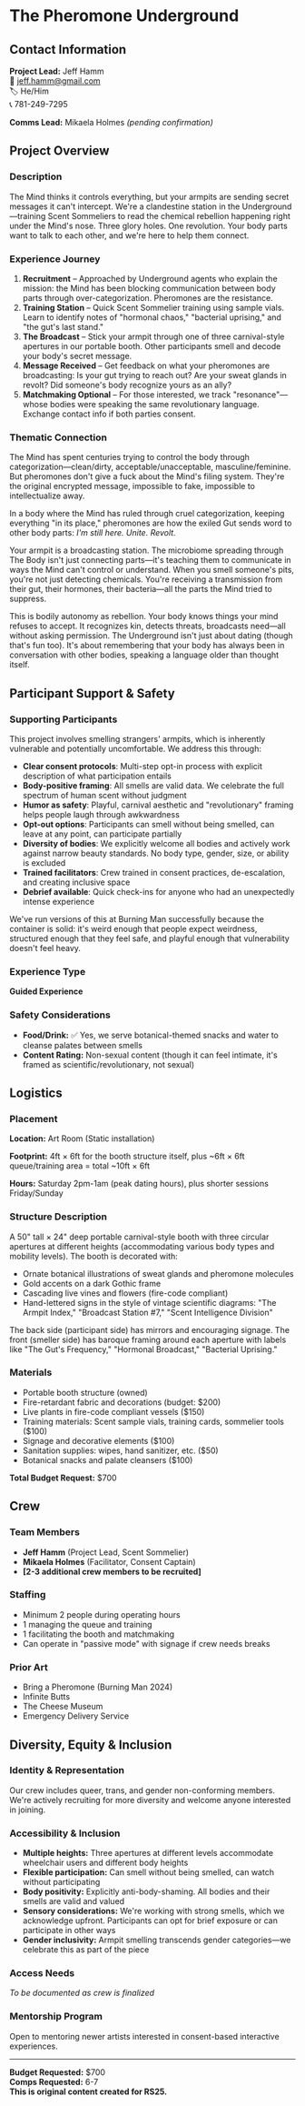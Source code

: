 # The Pheromone Underground

## Contact Information

**Project Lead:** Jeff Hamm  
📧 jeff.hamm@gmail.com  
🏷️ He/Him  
📞 781-249-7295  

**Comms Lead:** Mikaela Holmes *(pending confirmation)*

## Project Overview

### Description
The Mind thinks it controls everything, but your armpits are sending secret messages it can't intercept. We're a clandestine station in the Underground—training Scent Sommeliers to read the chemical rebellion happening right under the Mind's nose. Three glory holes. One revolution. Your body parts want to talk to each other, and we're here to help them connect.

### Experience Journey

1. **Recruitment** – Approached by Underground agents who explain the mission: the Mind has been blocking communication between body parts through over-categorization. Pheromones are the resistance.
2. **Training Station** – Quick Scent Sommelier training using sample vials. Learn to identify notes of "hormonal chaos," "bacterial uprising," and "the gut's last stand."
3. **The Broadcast** – Stick your armpit through one of three carnival-style apertures in our portable booth. Other participants smell and decode your body's secret message.
4. **Message Received** – Get feedback on what your pheromones are broadcasting: Is your gut trying to reach out? Are your sweat glands in revolt? Did someone's body recognize yours as an ally?
5. **Matchmaking Optional** – For those interested, we track "resonance"—whose bodies were speaking the same revolutionary language. Exchange contact info if both parties consent.

### Thematic Connection

The Mind has spent centuries trying to control the body through categorization—clean/dirty, acceptable/unacceptable, masculine/feminine. But pheromones don't give a fuck about the Mind's filing system. They're the original encrypted message, impossible to fake, impossible to intellectualize away.

In a body where the Mind has ruled through cruel categorization, keeping everything "in its place," pheromones are how the exiled Gut sends word to other body parts: *I'm still here. Unite. Revolt.* 

Your armpit is a broadcasting station. The microbiome spreading through The Body isn't just connecting parts—it's teaching them to communicate in ways the Mind can't control or understand. When you smell someone's pits, you're not just detecting chemicals. You're receiving a transmission from their gut, their hormones, their bacteria—all the parts the Mind tried to suppress.

This is bodily autonomy as rebellion. Your body knows things your mind refuses to accept. It recognizes kin, detects threats, broadcasts need—all without asking permission. The Underground isn't just about dating (though that's fun too). It's about remembering that your body has always been in conversation with other bodies, speaking a language older than thought itself.

## Participant Support & Safety

### Supporting Participants
This project involves smelling strangers' armpits, which is inherently vulnerable and potentially uncomfortable. We address this through:

- **Clear consent protocols**: Multi-step opt-in process with explicit description of what participation entails
- **Body-positive framing**: All smells are valid data. We celebrate the full spectrum of human scent without judgment
- **Humor as safety**: Playful, carnival aesthetic and "revolutionary" framing helps people laugh through awkwardness
- **Opt-out options**: Participants can smell without being smelled, can leave at any point, can participate partially
- **Diversity of bodies**: We explicitly welcome all bodies and actively work against narrow beauty standards. No body type, gender, size, or ability is excluded
- **Trained facilitators**: Crew trained in consent practices, de-escalation, and creating inclusive space
- **Debrief available**: Quick check-ins for anyone who had an unexpectedly intense experience

We've run versions of this at Burning Man successfully because the container is solid: it's weird enough that people expect weirdness, structured enough that they feel safe, and playful enough that vulnerability doesn't feel heavy.

### Experience Type
**Guided Experience**

### Safety Considerations
- **Food/Drink:** ✅ Yes, we serve botanical-themed snacks and water to cleanse palates between smells
- **Content Rating:** Non-sexual content (though it can feel intimate, it's framed as scientific/revolutionary, not sexual)

## Logistics

### Placement
**Location:** Art Room (Static installation)

**Footprint:** 4ft × 6ft for the booth structure itself, plus ~6ft × 6ft queue/training area = total ~10ft × 6ft

**Hours:** Saturday 2pm-1am (peak dating hours), plus shorter sessions Friday/Sunday

### Structure Description
A 50" tall × 24" deep portable carnival-style booth with three circular apertures at different heights (accommodating various body types and mobility levels). The booth is decorated with:
- Ornate botanical illustrations of sweat glands and pheromone molecules
- Gold accents on a dark Gothic frame
- Cascading live vines and flowers (fire-code compliant)
- Hand-lettered signs in the style of vintage scientific diagrams: "The Armpit Index," "Broadcast Station #7," "Scent Intelligence Division"

The back side (participant side) has mirrors and encouraging signage. The front (smeller side) has baroque framing around each aperture with labels like "The Gut's Frequency," "Hormonal Broadcast," "Bacterial Uprising."

### Materials
- Portable booth structure (owned)
- Fire-retardant fabric and decorations (budget: $200)
- Live plants in fire-code compliant vessels ($150)
- Training materials: Scent sample vials, training cards, sommelier tools ($100)
- Signage and decorative elements ($100)
- Sanitation supplies: wipes, hand sanitizer, etc. ($50)
- Botanical snacks and palate cleansers ($100)

**Total Budget Request:** $700

## Crew

### Team Members
- **Jeff Hamm** (Project Lead, Scent Sommelier)
- **Mikaela Holmes** (Facilitator, Consent Captain)
- **[2-3 additional crew members to be recruited]**

### Staffing
- Minimum 2 people during operating hours
- 1 managing the queue and training
- 1 facilitating the booth and matchmaking
- Can operate in "passive mode" with signage if crew needs breaks

### Prior Art
- Bring a Pheromone (Burning Man 2024)
- Infinite Butts
- The Cheese Museum
- Emergency Delivery Service

## Diversity, Equity & Inclusion

### Identity & Representation
Our crew includes queer, trans, and gender non-conforming members. We're actively recruiting for more diversity and welcome anyone interested in joining.

### Accessibility & Inclusion
- **Multiple heights:** Three apertures at different levels accommodate wheelchair users and different body heights
- **Flexible participation:** Can smell without being smelled, can watch without participating
- **Body positivity:** Explicitly anti-body-shaming. All bodies and their smells are valid and valued
- **Sensory considerations:** We're working with strong smells, which we acknowledge upfront. Participants can opt for brief exposure or can participate in other ways
- **Gender inclusivity:** Armpit smelling transcends gender categories—we celebrate this as part of the piece

### Access Needs
*To be documented as crew is finalized*

### Mentorship Program
Open to mentoring newer artists interested in consent-based interactive experiences.

---

**Budget Requested:** $700  
**Comps Requested:** 6-7  
**This is original content created for RS25.**
